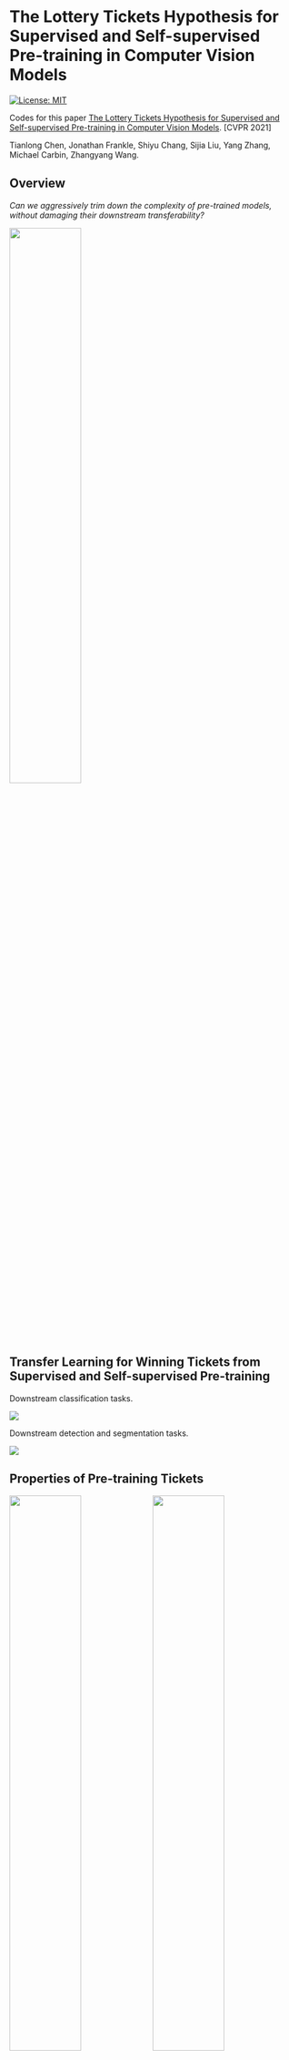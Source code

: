 # The Lottery Tickets Hypothesis for Supervised and Self-supervised Pre-training in Computer Vision Models

[![License: MIT](https://img.shields.io/badge/License-MIT-green.svg)](https://opensource.org/licenses/MIT)

Codes for this paper [The Lottery Tickets Hypothesis for Supervised and Self-supervised Pre-training in Computer Vision Models](https://arxiv.org/abs/2012.06908). [CVPR 2021]

Tianlong Chen, Jonathan Frankle, Shiyu Chang, Sijia Liu, Yang Zhang, Michael Carbin, Zhangyang Wang.



## Overview

*Can we aggressively trim down the complexity of pre-trained models, without damaging their downstream transferability?*

<img src = "Figs/Teaser.png" align = "center" width="50%" hight="60%">



## Transfer Learning for Winning Tickets from Supervised and Self-supervised Pre-training

Downstream classification tasks.

![](Figs/cls.png)

Downstream detection and segmentation tasks.

![](Figs/dense.png)



## Properties of Pre-training Tickets

<img src = "Figs/mask.png" align = "center" width="50%" hight="60%"><img src = "Figs/transfer.png" align = "center" width="50%" hight="60%">



## Reproduce

### Preliminary

#### Required environment:

- pytorch >= 1.5.0 
- torchvision

#### Pre-trained Models

Pre-trained models are provided [here](https://www.dropbox.com/sh/uwois7q7b6mfdg4/AAD493jEVwHB9A8RQPFiOeu0a?dl=0).

```python
imagenet_weight.pt # torchvision std model

moco.pt # pretrained moco v2 model (only contain encorder_q)

moco_v2_800ep_pretrain.pth.tar # pretrained moco v2 model (contain encorder_q&k)

simclr_weight.pt # (pretrained_simclr weight)
```

### Task-Specific Tickets Finding

Remark. for both pre-training tasks and downstream tasks.

#### Iterative Magnitude Pruning 

##### SimCLR task 

```
cd SimCLR 
python -u main.py \
    [experiment name] \ 
    --gpu 0,1,2,3 \    
    --epochs 180 \
    --prun_epoch 10 \ # pruning for ( 1 + 180/10 iterations)
    --prun_percent 0.2 \
    --lr 1e-4 \
    --arch resnet50 \
    --batch_size 256 \
    --data [data direction] \
    --sim_model [pretrained_simclr_model] \
    --save_dir simclr_imp
```

##### MoCo task 

```
cd MoCo
CUDA_VISIBLE_DEVICES=0,1,2,3 python -u main_moco_imp.py \
	[Dataset Direction] \
	--pretrained_path [pretrained_moco_model] \
    -a resnet50 \
    --batch-size 256 \
    --dist-url 'tcp://127.0.0.1:5234' \
    --multiprocessing-distributed \
    --world-size 1 \
    --rank 0 \
    --mlp \
    --moco-t 0.2 \
    --aug-plus \
    --cos \
    --epochs 180 \
    --retrain_epoch 10 \ # pruning for ( 1 + 180/10 iterations)
    --save_dir moco_imp
```

##### Classification task on ImageNet

```
CUDA_VISIBLE_DEVICES=0,1,2,3 python -u main_imp_imagenet.py \
	[Dataset Direction] \
	-a resnet50 \
	--epochs 10 \
	-b 256 \
	--lr 1e-4 \
	--states 19 \ # iterative pruning times 
	--save_dir imagenet_imp
```

##### Classification task on Visda2017

```
CUDA_VISIBLE_DEVICES=0,1,2,3 python -u main_imp_visda.py \
	[Dataset Direction] \
	-a resnet50 \
	--epochs 20 \
	-b 256 \
	--lr 0.001 \
	--prune_type lt \ # lt or pt_trans
	--pre_weight [pretrained weight] \ # if pt_trans else None
	--states 19 \ # iterative pruning times
	--save_dir visda_imp
```

##### Classification task on small dataset

```
CUDA_VISIBLE_DEVICES=0 python -u main_imp_downstream.py \
	--data [dataset direction] \
	--dataset [dataset name] \#cifar10, cifar100, svhn, fmnist 
	--arch resnet50 \
	--pruning_times 19 \
	--prune_type [lt, pt, rewind_lt, pt_trans] \
	--save_dir imp_downstream \
	# --pretrained [pretrained weight if prune_type==pt_trans] \
	# --random_prune [if using random pruning] \
    # --rewind_epoch [rewind weight epoch if prune_type==rewind_lt] \
```

### Transfer to Downstream Tasks

##### Small datasets: (e.g., CIFAR-10, CIFAR-100, SVHN, Fashion-MNIST)

```
CUDA_VISIBLE_DEVICES=0 python -u main_eval_downstream.py \
	--data [dataset direction] \
	--dataset [dataset name] \#cifar10, cifar100, svhn, fmnist 
	--arch resnet50 \
	--save_dir [save_direction] \
	--pretrained [init weight] \
	--dict_key state_dict [ dict_key in pretrained file, None means load all ] \
	--mask_dir [mask for ticket] \
	--reverse_mask \ #if want to reverse mask
```

##### Visda2017:

```
CUDA_VISIBLE_DEVICES=0,1,2,3 python -u main_eval_visda.py \
	[data direction] \
	-a resnet50 \
	--epochs 20 \
	-b 256 \
	--lr 0.001 \
	--save_dir [save_direction] \
	--pretrained [init weight] \
	--dict_key state_dict [ dict_key in pretrained file, None means load all ] \
	--mask_dir [mask for ticket] \
	--reverse_mask \ #if want to reverse mask
```

### Detection and Segmentation Experiments

Detials of YOLOv4 for detection are collected [here](https://github.com/VITA-Group/CV_LTH_Pre-training/blob/main/Detection/README.md).

Detials of DeepLabv3+ for segmentation are collected [here](https://github.com/VITA-Group/CV_LTH_Pre-training/blob/main/Segmentation/README.md).

## Citation

```
@article{chen2020lottery,
  title={The Lottery Tickets Hypothesis for Supervised and Self-supervised Pre-training in Computer Vision Models},
  author={Chen, Tianlong and Frankle, Jonathan and Chang, Shiyu and Liu, Sijia and Zhang, Yang and Carbin, Michael and Wang, Zhangyang},
  journal={arXiv preprint arXiv:2012.06908},
  year={2020}
}
```



## Acknowledgement

https://github.com/google-research/simclr

https://github.com/facebookresearch/moco

https://github.com/VainF/DeepLabV3Plus-Pytorch

https://github.com/argusswift/YOLOv4-pytorch

https://github.com/yczhang1017/SSD_resnet_pytorch/tree/master























